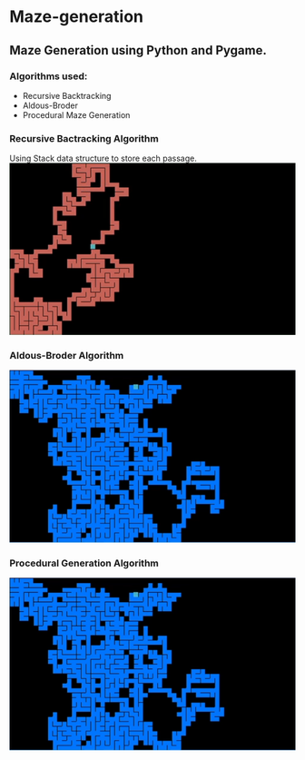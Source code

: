 # Maze-generation

## Maze Generation using Python and Pygame.
### Algorithms used:
- Recursive Backtracking
- Aldous-Broder
- Procedural Maze Generation

### Recursive Bactracking Algorithm
Using Stack data structure to store each passage.<br>
![Recursive-Bactracking](https://github.com/naschwin/maze-generation/blob/master/recursive1.PNG)

### Aldous-Broder Algorithm
![Aldous-Broder](https://github.com/naschwin/maze-generation/blob/master/aldous-broder.PNG)

### Procedural Generation Algorithm
![Procedural-Generation](https://github.com/naschwin/maze-generation/blob/master/aldous-broder.PNG)
